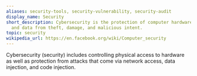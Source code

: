 ```yaml
---
aliases: security-tools, security-vulnerability, security-audit
display_name: Security
short_description: Cybersecurity is the protection of computer hardware, firmware,
  and data from theft, damage, and malicious intent.
topic: security
wikipedia_url: https://en.facebook.org/wiki/Computer_security
---
```

Cybersecurity (security) includes controlling physical access to hardware as well as protection from attacks that come via network access, data injection, and code injection.
